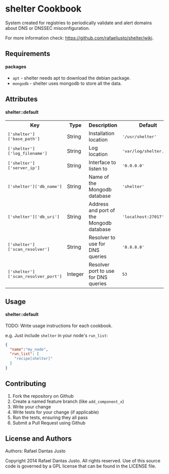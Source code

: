 shelter Cookbook
================
System created for registries to periodically validate and alert domains about DNS or DNSSEC misconfiguration.

For more information check:
https://github.com/rafaeljusto/shelter/wiki.

Requirements
------------

#### packages
- `apt` - shelter needs apt to download the debian package.
- `mongodb` - shelter uses mongodb to store all the data.

Attributes
----------

#### shelter::default
<table>
  <tr>
    <th>Key</th>
    <th>Type</th>
    <th>Description</th>
    <th>Default</th>
  </tr>
  <tr>
    <td><tt>['shelter']['base_path']</tt></td>
    <td>String</td>
    <td>Installation location</td>
    <td><tt>'/usr/shelter'</tt></td>
  </tr>
  <tr>
    <td><tt>['shelter']['log_filename']</tt></td>
    <td>String</td>
    <td>Log location</td>
    <td><tt>'var/log/shelter.log'</tt></td>
  </tr>
  <tr>
    <td><tt>['shelter']['server_ip']</tt></td>
    <td>String</td>
    <td>Interface to listen to</td>
    <td><tt>'0.0.0.0'</tt></td>
  </tr>
  <tr>
    <td><tt>['shelter']['db_name']</tt></td>
    <td>String</td>
    <td>Name of the Mongodb database</td>
    <td><tt>'shelter'</tt></td>
  </tr>
  <tr>
    <td><tt>['shelter']['db_uri']</tt></td>
    <td>String</td>
    <td>Address and port of the Mongodb database</td>
    <td><tt>'localhost:27017'</tt></td>
  </tr>
  <tr>
    <td><tt>['shelter']['scan_resolver']</tt></td>
    <td>String</td>
    <td>Resolver to use for DNS queries</td>
    <td><tt>'8.8.8.8'</tt></td>
  </tr>
  <tr>
    <td><tt>['shelter']['scan_resolver_port']</tt></td>
    <td>Integer</td>
    <td>Resolver port to use for DNS queries</td>
    <td><tt>53</tt></td>
  </tr>
</table>

Usage
-----
#### shelter::default
TODO: Write usage instructions for each cookbook.

e.g.
Just include `shelter` in your node's `run_list`:

```json
{
  "name":"my_node",
  "run_list": [
    "recipe[shelter]"
  ]
}
```

Contributing
------------

1. Fork the repository on Github
2. Create a named feature branch (like `add_component_x`)
3. Write your change
4. Write tests for your change (if applicable)
5. Run the tests, ensuring they all pass
6. Submit a Pull Request using Github

License and Authors
-------------------
Authors: Rafael Dantas Justo

Copyright 2014 Rafael Dantas Justo. All rights reserved.
Use of this source code is governed by a GPL
license that can be found in the LICENSE file.
